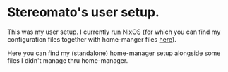 # Stereomato's user setup.

This was my user setup. I currently run NixOS (for which you can find my configuration files together with home-manger files [here](https://github.com/stereomato/nixos-setup)).

Here you can find my (standalone) home-manager setup alongside some files I didn't manage thru home-manager.